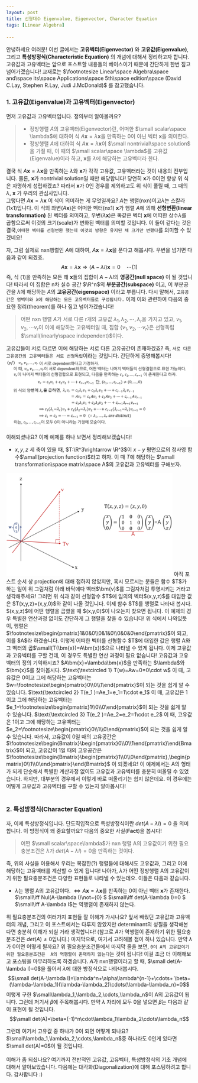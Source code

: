```yaml
---
layout: post
title: 선형대수 Eigenvalue, Eigenvector, Character Equation
tags: [Linear Algebra]

---
```

안녕하세요 여러분! 이번 글에서는 **고유벡터(Eigenvector)** 와 **고유값(Eigenvalue)**, 그리고 **특성방정식(Characteristic Equation)** 의 개념에 대해서 정리하고자 합니다. 고유값과 고유벡터는 앞으로 포스트할 내용들의 베이스이기 때문에 간단하게 한번 짚고 넘어가겠습니다! 교재로는 $\footnotesize Linear\space Algebra\space and\space its\space Applications\space 5th\space edition\space (David C.Lay, Stephen R.Lay, Judi J.McDonald)$ 를 참고했습니다.

### 1. 고유값(Eigenvalue)과 고유벡터(Eigenvector)
먼저 고유값과 고유벡터입니다. 정의부터 알아볼까요?
>  - 정방행렬 $A$의 고유벡터(Eigenvector)란, 어떠한 $\small  scalar\space \lambda$에 대하여 식 $A\bm{x}=\lambda\bm{x}$을 만족하는 0이 아닌 벡터 $\bm{x}$을 의미한다.
> - 정방행렬 $A$에 대하여 식 $A\bm{x}=\lambda\bm{x}$이 $\small nontrivial\space solution$ 을 가질 때, 이 때의 $\small scalar\space \lambda$를 고유값(Eigenvalue)이라 하고, $\bm{x}$를 $\lambda$에 해당하는 고유벡터라 한다.

결국 식 $A\bm{x}=\lambda\bm{x}$을 만족하는 $\lambda$와  $\bm{x}$가 각각 고유값, 고유벡터라는 것이 내용의 전부입니다.  물론, $\bm{x}$가 nontrivial solution일 때만 해당합니다! 당연히 $\bm{x}$가 0이면 항상 위 식은 자명하게 성립하겠죠? 따라서 $\bm{x}$가 0인 경우를 제외하고도 위 식이 풀릴 때, 그 때의 $\lambda$, $\bm{x}$ 가 우리의 관심사입니다.  
그렇다면 $A\bm{x}=\lambda\bm{x}$ 이 식이 의미하는 게 무엇일까요? $A$는 행렬(nxn)이고$\lambda$는 스칼라(1x1)입니다. 이 식의 좌변$(A\bm{x})$은 어떠한 벡터(nx1) $\bm{x}$가 행렬 $A$에 의해 **선형변환(linear transformation)** 된 벡터를 의미하고, 우변$(\lambda \bm{x})$은 똑같은 벡터 $\bm{x}$에 어떠한 상수$\lambda$를 곱함으로써 이것의 크기(scale)가 변화된 벡터를 의미할 것입니다. 이 둘이 같다는 것은 결국,``어떠한 벡터를 선형변환 했는데 이것의 방향은 유지된 채 크기만 변했다``를 의미할 수 있겠네요!

자, 그럼 실제로 nxn행렬인 $A$에 대하여, $A\bm{x}=\lambda\bm{x}$을 푼다고 해봅시다. 우변을 넘기면 다음과 같이 되겠죠.
$$A\bm{x}=\lambda\bm{x}\Longrightarrow (A-\lambda I)\bm{x}=0\quad\cdots (1)$$
즉, 식 (1)을 만족하는 모든 해  $\bm{x}$들의 집합이 $A-\lambda I$의 **영공간(null space)** 이 될 것입니다! 따라서 이 집합은 n차 실수 공간 $\R^n$의 **부분공간(subspace)** 이고, 이 부분공간을 $\lambda$에 해당하는 $A$의 **고유공간(eigenspace)** 이라고 부릅니다. 다시 말해서, ``고유공간은 영벡터와 λ에 해당하는 모든 고유벡터들로 구성됩니다.``
이제 이와 관련하여 다음의 중요한 정리(theorem)를 하나 짚고 넘어가겠습니다!
> 어떤 nxn 행렬 $A$가 서로 다른 r개의 고유값 $\lambda_1, \lambda_2, \cdots, \lambda_r$을 가지고 있고, $v_1,v_2, \cdots v_r$이 이에 해당하는 고유벡터일 때, 집합 $\{v_1, v_2, \cdots v_r\}$은 선형독립$\small(linearly\space independent)$이다.

고유값들이 서로 다르면 이에 해당하는 서로 다른 고유공간이 존재하겠죠? 즉, ``서로 다른 고유공간의 고유벡터들은 서로 선형독립``이라는 것입니다. 간단하게 증명해봅시다!
<img src="/assets/그림1추가.png" width="600px">

이해되셨나요? 이제 예제를 하나 보면서  정리해보겠습니다!
- $x,y,z$ 세 축이 있을 때, $T:\R^3\rightarrow \R^3$이 $x-y$ 평면으로의 정사영 함수$\small(projection function)$라고 하자. 이 때 $T$에 해당하는 $\small transformation\space matrix\space A$의 고유값과 고유벡터를 구해보자.
<img src="/img/그림1.png" width="450px">
아직 포스트 순서 상 projection에 대해 접하지 않았지만, 혹시 모르시는 분들은 함수 $T$가 하는 일이 위 그림처럼 아래 바닥에다 벡터$\bm{v}$를 그림자처럼 투영시키는 거라고 생각해주세요! 그러면 위 식과 같이 선형함수 $T$에 임의의 벡터$(x,y,z)$를 대입한 값은 $T(x,y,z)=(x,y,0)$와 같이 나올 것입니다. 이제 함수 $T$를 행렬로 나타내 봅시다.  $(x,y,z)$에 어떤 행렬을 곱했을 때 $(x,y,0)$이 나오는지 찾으면 됩니다. 이 예제의 경우 특별한 연산과정 없이도 간단하게 그 행렬을 찾을 수 있습니다! 위 식에서 나와있듯이, 행렬은 $\footnotesize\begin{pmatrix}1&0&0\\0&1&0\\0&0&0\end{pmatrix}$이 되고, 이를 $A$라 하겠습니다.
이렇게 어떠한 벡터를 선형함수 $T$에 대입한 값은 행렬 A와 그 벡터의 곱$\small(T(\bm{x})=A\bm{x})$으로 나타낼 수 있게 됩니다. 이제 고유값과 고유벡터를 구할 건데, 이 경우도 특별한 연산 과정이 필요 없습니다! 고유값과 고유벡터의 정의 기억하시죠? $A\bm{x}=\lambda\bm{x}$을 만족하는 $\lambda$와 $\bm{x}$를 찾아봅시다.
$\text{\textcircled 1} T(w)=Aw=0=0\cdot w$  
이 때, 고유값은 0이고 그에 해당하는 고유벡터는 $w=\footnotesize\begin{pmatrix}0\\0\\1\end{pmatrix}$이 되는 것을 쉽게 알 수 있습니다.
$\text{\textcircled 2} T(e_1 )=Ae_1=e_1=1\cdot e_1$
이 때, 고유값은 1이고 그에 해당하는 고유벡터는 $e_1=\footnotesize\begin{pmatrix}1\\0\\0\end{pmatrix}$이 되는 것을 쉽게 알 수 있습니다.
$\text{\textcircled 3} T(e_2 )=Ae_2=e_2=1\cdot e_2$
이 때, 고유값은 1이고 그에 해당하는 고유벡터는 $e_2=\footnotesize\begin{pmatrix}0\\1\\0\end{pmatrix}$이 되는 것을 쉽게 알 수 있습니다.
따라서, 고유값이 0일 때의 고유공간은 $\footnotesize\begin{Bmatrix}\begin{pmatrix}0\\0\\1\end{pmatrix}\end{Bmatrix}$이 되고, 고유값이 1일 때의 고유공간은 $\footnotesize\begin{Bmatrix}\begin{pmatrix}1\\0\\0\end{pmatrix},\begin{pmatrix}0\\1\\0\end{pmatrix}\end{Bmatrix}$ 이 되겠네요!
이 예제에서는 A의 형태가 되게 단순해서 특별한 계산과정 없이도 고유값과 고유벡터를 충분히 떠올릴 수 있었습니다. 하지만, 대부분의 경우에서 이렇게 바로 떠올리기는 쉽지 않은데요. 이 경우에는 어떻게 고유값과 고유벡터를 구할 수 있는지 알아봅시다!
<br><br>

### 2. 특성방정식(Character Equation)
자, 이제 특성방정식입니다. 단도직입적으로 특성방정식이란 $det(A-\lambda I)=0$ 을 의미합니다. 이 방정식이 왜 중요할까요? 다음의 중요한 사실(**Fact**)을 봅시다!
> 어떤 $\small scalar\space\lambda$가 nxn 행렬 A의 고유값이기 위한 필요충분조건은 $\lambda$가 $det(A-\lambda I)=0$을 만족하는 것이다.

즉, 위의 사실을 이용해서 우리는 복잡한(?) 행렬들에 대해서도 고유값과, 그리고 이에 해당하는 고유벡터를 계산할 수 있게 됩니다! 나아가, $\lambda$가 어떤 정방행렬 A의 고유값이기 위한 필요충분조건은 다양한 표현들로 나타낼 수 있는데요. 이들은  다음과 같습니다.
- $\lambda$는 행렬 A의 고유값이다.
$\iff A\bm{x}=\lambda \bm{x}$를 만족하는 0이 아닌 벡터 $\bm{x}$가 존재한다.
$\small\iff Nul(A-\lambda I)\not=\{0\} $
$\small\iff det(A-\lambda I)=0 $
$\small\iff A-\lambda I$는 역행렬이 존재하지 않는다.

위 필요충분조건의 여러가지 표현들 잘 이해가 가시나요? 앞서 배웠던 고유값과 고유벡터의 개념, 그리고 이 포스트에서는 다루지 않았지만 determinant의 성질을 생각해본다면 충분히 이해가 되실 거라 생각합니다! (참고로 $A$가 역행렬이 존재하기 위한 필요충분조건은 $det(A)\not=0$입니다.) 마지막으로, 여기서 고려해볼 점이 하나 있습니다. 만약 $\lambda$가 0이면 어떻게 될까요? 위 필요충분조건들에서 마지막 줄을 보면, ``0이 A의 고유값이기 위한 필요충분조건은  A의 역행렬이 존재하지 않는다``는 것이 됩니다! 이걸 조금 더 이해해보고 포스팅을 마무리하도록 하겠습니다. $A$가 nxn행렬이라고 할 때, $\small det(A-\lambda I)=0$을 풀어서 $\lambda$에 대한 방정식으로 나타내봅시다.
$$\small det(A-\lambda I)=\lambda^n+\alpha\lambda^{n-1}+\cdots+ \beta=(\lambda-\lambda_1)(\lambda-\lambda_2)\cdots(\lambda-\lambda_n)=0$$
이렇게 구한 $\small\lambda_1,\lambda_2,\cdots,\lambda_n$이 A의 고유값이 됩니다. 그런데 저기서 $\beta$에 주목해봅시다. 만약 $\lambda$ 자리에 모두 0을 넣으면 $\beta$는 다음과 같이 표현이 될 것입니다.
$$\small det(A)=\beta=(-1)^n\cdot\lambda_1\lambda_2\cdots\lambda_n$$

그런데 여기서 고유값 중 하나가 0이 되면 어떻게 되나요? $\small\lambda_1,\lambda_2,\cdots,\lambda_n$중 하나라도 0인게 있다면 $\small det(A)=0$이 될 것입니다.
<br><br>
이해가 좀 되셨나요? 여기까지 전반적인 고유값, 고유벡터, 특성방정식의 기초 개념에 대해서 알아보았습니다. 다음에는 대각화(Diagonalization)에 대해 포스팅하려고 합니다. 감사합니다 :)
